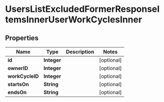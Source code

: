 

# UsersListExcludedFormerResponseItemsInnerUserWorkCyclesInner


## Properties

| Name | Type | Description | Notes |
|------------ | ------------- | ------------- | -------------|
|**id** | **Integer** |  |  [optional] |
|**ownerID** | **Integer** |  |  [optional] |
|**workCycleID** | **Integer** |  |  [optional] |
|**startsOn** | **String** |  |  [optional] |
|**endsOn** | **String** |  |  [optional] |



